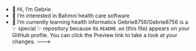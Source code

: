 - 👋 Hi, I’m Gebrie
- 👀 I’m interested in Bahmni health care software
- 🌱 I’m currently learning health informatics
Gebrie8756/Gebrie8756 is a ✨ special ✨ repository because its `README.md` (this file) appears on your GitHub profile.
You can click the Preview link to take a look at your changes.
--->
